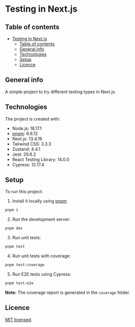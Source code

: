 # Testing in Next.js

## Table of contents

- [Testing in Next.js](#testing-in-nextjs)
  - [Table of contents](#table-of-contents)
  - [General info](#general-info)
  - [Technologies](#technologies)
  - [Setup](#setup)
  - [Licence](#licence)

## General info

A simple project to try different testing types in Next.js.

## Technologies

The project is created with:

- Node.js: 18.17.1
- [pnpm](https://pnpm.io/installation#using-npm): 8.6.12
- Next.js: 13.4.19
- Taliwind CSS: 3.3.3
- Zustand: 4.4.1
- Jest: 29.6.2
- React Testing Library: 14.0.0
- Cypress: 12.17.4

## Setup

To run this project:

1. Install it locally using [pnpm](https://pnpm.io/installation#using-npm)

```bash
pnpm i
```

2. Run the development server:

```bash
pnpm dev
```

3. Run unit tests:

```bash
pnpm test
```

4. Run unit tests with coverage:

```bash
pnpm test:coverage
```

5. Run E2E tests using Cypress:

```bash
pnpm test:e2e
```

**Note:** The coverage report is generated in the `coverage` folder.

## Licence

[MIT licensed](./LICENCE).
